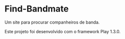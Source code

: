 # Find-Bandmate
Um site para procurar companheiros de banda.

Este projeto foi desenvolvido com o framework Play 1.3.0.
